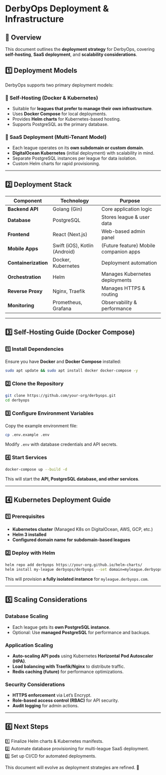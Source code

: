 # DerbyOps Deployment & Infrastructure

## 📌 Overview
This document outlines the **deployment strategy** for DerbyOps, covering **self-hosting**, **SaaS deployment**, and **scalability considerations**.

## **1️⃣ Deployment Models**
DerbyOps supports two primary deployment models:

### **🔹 Self-Hosting (Docker & Kubernetes)**
- Suitable for **leagues that prefer to manage their own infrastructure**.
- Uses **Docker Compose** for local deployments.
- Provides **Helm charts** for Kubernetes-based hosting.
- Supports PostgreSQL as the primary database.

### **🔹 SaaS Deployment (Multi-Tenant Model)**
- Each league operates on its **own subdomain or custom domain**.
- **DigitalOcean Kubernetes** (initial deployment) with scalability in mind.
- Separate PostgreSQL instances per league for data isolation.
- Custom Helm charts for rapid provisioning.

---

## **2️⃣ Deployment Stack**
| **Component**      | **Technology**        | **Purpose**                     |
|-------------------|----------------------|---------------------------------|
| **Backend API**   | Golang (Gin)         | Core application logic         |
| **Database**      | PostgreSQL           | Stores league & user data      |
| **Frontend**      | React (Next.js)      | Web-based admin panel          |
| **Mobile Apps**   | Swift (iOS), Kotlin (Android) | (Future feature) Mobile companion apps |
| **Containerization** | Docker, Kubernetes | Deployment automation         |
| **Orchestration** | Helm                 | Manages Kubernetes deployments |
| **Reverse Proxy** | Nginx, Traefik       | Manages HTTPS & routing       |
| **Monitoring**    | Prometheus, Grafana  | Observability & performance    |

---

## **3️⃣ Self-Hosting Guide (Docker Compose)**
### **1️⃣ Install Dependencies**
Ensure you have **Docker** and **Docker Compose** installed:
```sh
sudo apt update && sudo apt install docker docker-compose -y
```

### **2️⃣ Clone the Repository**
```sh
git clone https://github.com/your-org/derbyops.git
cd derbyops
```

### **3️⃣ Configure Environment Variables**
Copy the example environment file:
```sh
cp .env.example .env
```
Modify `.env` with database credentials and API secrets.

### **4️⃣ Start Services**
```sh
docker-compose up --build -d
```
This will start the **API, PostgreSQL database, and other services**.

---

## **4️⃣ Kubernetes Deployment Guide**
### **1️⃣ Prerequisites**
- **Kubernetes cluster** (Managed K8s on DigitalOcean, AWS, GCP, etc.)
- **Helm 3 installed**
- **Configured domain name for subdomain-based leagues**

### **2️⃣ Deploy with Helm**
```sh
helm repo add derbyops https://your-org.github.io/helm-charts/
helm install my-league derbyops/derbyops --set domain=myleague.derbyops.com
```
This will provision **a fully isolated instance** for `myleague.derbyops.com`.

---

## **5️⃣ Scaling Considerations**
### **Database Scaling**
- Each league gets its **own PostgreSQL instance**.
- Optional: Use **managed PostgreSQL** for performance and backups.

### **Application Scaling**
- **Auto-scaling API pods** using Kubernetes **Horizontal Pod Autoscaler (HPA)**.
- **Load balancing with Traefik/Nginx** to distribute traffic.
- **Redis caching (future)** for performance optimizations.

### **Security Considerations**
- **HTTPS enforcement** via Let’s Encrypt.
- **Role-based access control (RBAC)** for API security.
- **Audit logging** for admin actions.

---

## **6️⃣ Next Steps**
1️⃣ Finalize Helm charts & Kubernetes manifests.  
2️⃣ Automate database provisioning for multi-league SaaS deployment.  
3️⃣ Set up CI/CD for automated deployments.  

This document will evolve as deployment strategies are refined. 🚀

